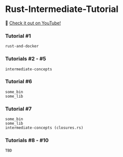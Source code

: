 # Rust-Intermediate-Tutorial
:movie_camera: [Check it out on YouTube!](https://www.youtube.com/playlist?list=PLUBKxx7QjtVk9cVT9VaTtoDKivyWuLZZf)

### Tutorial #1
```shell
rust-and-docker
```

### Tutorials #2 - #5
```shell
intermediate-concepts
```

### Tutorial #6
```shell
some_bin
some_lib
```

### Tutorial #7
```shell
some_bin
some_lib
intermediate-concepts (closures.rs)
```

### Tutorials #8 - #10
```shell
TBD
```
